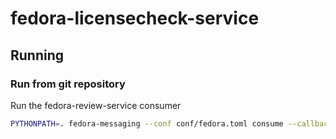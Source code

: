# fedora-licensecheck-service

## Running

### Run from git repository

Run the fedora-review-service consumer

```bash
PYTHONPATH=. fedora-messaging --conf conf/fedora.toml consume --callback="fedora_licensecheck_service.consumer:consume"
```
